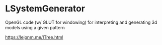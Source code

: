 # LSystemGenerator
OpenGL code (w/ GLUT for windowing) for interpreting and generating 3d models using a given pattern

https://lejonm.me/lTree.html
